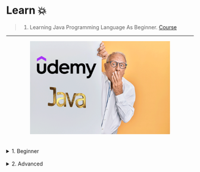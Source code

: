 # Learn 💥

> 1) Learning Java Programming Language As Beginner. [Course](https://www.udemy.com/course/java-for-beginners-in-arabic-2023/)
---

<div align="center">
<!-- Title: -->
  <a href="https://www.udemy.com/course/java-for-beginners-in-arabic-2023/">
    <img src="https://raw.githubusercontent.com/IbrahimAmin2024/Python/main/Archive/Courses/Udemy_JAVA.png" height="250">
  </a>
  </div>
<br><br>
<details>
<summary>
1. Beginner
<br><br>
</summary>
  
<details>
<summary>Section 1</summary><br>

  - [know basics](Beginner/src/0/)
  - [Print()](Beginner/src/1/)
  - [Variables](Beginner/src/2/)
  - [Swap two Variables](Beginner/src/3/)
  - [User Input](Beginner/src/4/)
  - [Expressions Examples](Beginner/src/5/)
  - [About GUI](Beginner/src/6/)
  - [Math Class](Beginner/src/7/)
  - [Random Numbers](Beginner/src/8/)
  - [if statements](Beginner/src/9/)
  - [Switch Case](Beginner/src/10/)
</details>

<details>
<summary>Section 2</summary><br>

  - [Logical Operators](Beginner/src/11/)
  - [While Loop](Beginner/src/12/)
  - [For Loop](Beginner/src/13/)
  - [Nested Loops](Beginner/src/14/)
  - [Arrays](Beginner/src/15/)
  - [2D Array](Beginner/src/16/)
  - [String Methods](Beginner/src/17/)
  - [Wrapper Classes](Beginner/src/18/)
  - [ArrayList](Beginner/src/19/)
  - [2D ArrayList](Beginner/src/20/)
  - [For each Loop](Beginner/src/21/)
  - [Methods](Beginner/src/22/)
  - [Overloaded Methods](Beginner/src/23/)
  - [Printf](Beginner/src/24/)
  - [Final Keyword](Beginner/src/25/)
  - [Object-Oriented Programming](Beginner/src/26/)
</details>
  
  
<details>
<summary>Section 3</summary><br>

  - [Constructors](Beginner/src/27/)
  - [Variable Scope](Beginner/src/28/)
  - [Overloaded Constructors](Beginner/src/29/)
  - [toString() Method](Beginner/src/30/)
  - [Array of Object](Beginner/src/31/)
  - [Object Passing](Beginner/src/32/)
  - [Static Keyword](Beginner/src/33/)
  - [Inheritance](Beginner/src/34/)
  - [Method Overriding](Beginner/src/35/)
  - [super() Keyword](Beginner/src/36/)
  - [Abstraction](Beginner/src/37/)
  - [Access Modifiers](Beginner/src/38/)
  - [Encapsulation](Beginner/src/39/)
  - [Copy Objects](Beginner/src/40/)
  - [Interface](Beginner/src/41/)
  - [Polymorphism](Beginner/src/42/)
</details>
  
<details>
<summary>Section 4</summary><br>

  - [Dynamic Polymorphism](Beginner/src/43/)
  - [Exception Handling](Beginner/src/44/)
  - [File Class](Beginner/src/45/)
  - [File Writer](Beginner/src/46/)
  - [File Reader](Beginner/src/47/)
  - [Audio](Beginner/src/48/)
  - [GUI](Beginner/src/49/)
  - [Label](Beginner/src/50/)
  - [Panels](Beginner/src/51/)
  - [Buttons](Beginner/src/52/)
  - [BorderLayout](Beginner/src/53/)
  - [FlowLayout](Beginner/src/54/)
  - [GridLayout](Beginner/src/55/)
  - [LayeredPane](Beginner/src/56/)
  - [New GUI Window](Beginner/src/57/)
  - [JOptionPane](Beginner/src/58/)
</details>
  
<details>
<summary>Section 5</summary><br>

  - [TextField](Beginner/src/59/)
  - [Checkbox](Beginner/src/60/)
  - [RadioButton](Beginner/src/61/)
  - [ComboBox](Beginner/src/62/)
  - [Slider](Beginner/src/63/)
  - [Progressbar](Beginner/src/64/)
  - [MenuBar](Beginner/src/65/)
  - [File Selector](Beginner/src/66/)
  - [Color Chooser](Beginner/src/67/)
  - [Key Listener](Beginner/src/68/)
  - [Mouse Listener](Beginner/src/69/)
  - [Drag And Drop](Beginner/src/70/)
  - [Key Bindings](Beginner/src/71/)
  - [2D Graphics](Beginner/src/72/)
  - [2D Animation](Beginner/src/73/)
  - [Generics](Beginner/src/74/)
  - [Serialization](Beginner/src/75/)
  - [Timer Task](Beginner/src/76/)
  - [Threads](Beginner/src/77/)
  - [Multi-Threading](Beginner/src/78/)
  - [Packages](Beginner/src/79/)
  - [Compiler And CMD](Beginner/src/80/)
  - [Executable](Beginner/src/81/)
</details>  
  
</details>
<details>
<summary>
2. Advanced
<br>
</summary>

- Soon.
</details>

